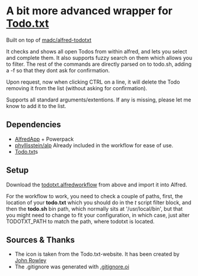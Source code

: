 # A bit more advanced wrapper for [Todo.txt](todotxt.com)

Built on top of [madc/alfred-todotxt](https://github.com/madc/alfred-todotxt)

It checks and shows all open Todos from within alfred, and lets you select and complete them. It also supports fuzzy search on them which allows you to filter. The rest of the commands are directly parsed on to todo.sh, adding a -f so that they dont ask for confirmation.

Upon request, now when clicking CTRL on a line, it will delete the Todo removing it from the list (without asking for confirmation).

Supports all standard arguments/extentions. If any is missing, please let me know to add it to the list.

## Dependencies

- [AlfredApp](http://www.alfredapp.com) + Powerpack
- [phyllisstein/alp](https://github.com/phyllisstein/alp) Already included in the workflow for ease of use.
- [Todo.txt](http://www.todotxt.com)s

## Setup

Download the [todotxt.alfredworkflow](https://github.com/benignoc/alfred-todotxt/raw/master/todotxt.alfredworkflow) from above and import it into Alfred.

For the workflow to work, you need to check a couple of paths, first, the location of your **todo.txt** which you should do in the _t_ script filter block, and then the **todo.sh** bin path, which normally sits at '/usr/local/bin', but that you might need to change to fit your configuration, in which case, just alter TODOTXT_PATH to match the path, where todotxt is located.

## Sources & Thanks

- The icon is taken from the Todo.txt-website. It has been created by [John Rowley](https://twitter.com/eJohnR)
- The .gitignore was generated with [.gitignore.oi](http://gitignore.io)